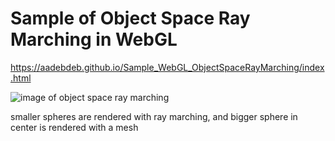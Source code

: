 # Sample of Object Space Ray Marching in WebGL

https://aadebdeb.github.io/Sample_WebGL_ObjectSpaceRayMarching/index.html

![image of object space ray marching](https://user-images.githubusercontent.com/10070637/56845128-37917080-68f7-11e9-877e-4d5e7581964b.png)

smaller spheres are rendered with ray marching, and bigger sphere in center is rendered with a mesh